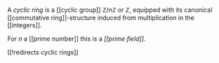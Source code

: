 

A _cyclic ring_ is a [[cyclic group]] $\mathbb{Z}/n\mathbb{Z}$ or $\mathbb{Z}$, equipped with its canonical [[commutative ring]]-structure induced from multiplication in the [[integers]].

For $n$ a [[prime number]] this is a _[[prime field]]_.

[[!redirects cyclic rings]] 

